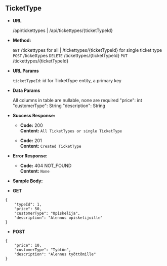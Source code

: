 ## **TicketType**

- **URL**

  /api/tickettypes | /api/tickettypes/{ticketTypeId}

- **Method:**

  `GET` /tickettypes for all | /tickettypes/{ticketTypeId} for single ticket type
  `POST` /tickettypes
  `DELETE` /tickettypes/{ticketTypeId}
  `PUT` /tickettypes/{ticketTypeId}

- **URL Params**

  `ticketTypeId`: id for TicketType entity, a primary key

- **Data Params**

  All columns in table are nullable, none are required
  "price": int
  "customerType": String
  "description": String

- **Success Response:**

  - **Code:** 200 <br />
    **Content:** `All TicketTypes or single TicketType`

  - **Code:** 201 <br />
    **Content:** `Created TicketType`

- **Error Response:**

  - **Code:** 404 NOT_FOUND <br />
    **Content:** `None`

- **Sample Body:**

- **GET**

```
{
    "typeId": 1,
    "price": 50,
    "customerType": "Opiskelija",
    "description": "Alennus opiskelijoille"
}
```

- **POST**

```
{
    "price": 10,
    "customerType": "Työtön",
    "description": "Alennus työttömille"
}
```
